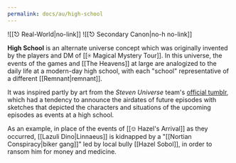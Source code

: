 ```yaml
---
permalink: docs/au/high-school
---
```


![[⎋ Real-World|no-link]]
![[⎋ Secondary Canon|no-h no-link]]

**High School** is an alternate universe concept which was originally invented by the players and DM of [[⍟ Magical Mystery Tour]]. In this universe, the events of the games and [[The Heavens]] at large are analogized to the daily life at a modern-day high school, with each "school" representative of a different [[Remnant|remnant]]. 

It was inspired partly by art from the *Steven Universe* team's [official tumblr](https://stevencrewniverse.tumblr.com/), which had a tendency to announce the airdates of future episodes with sketches that depicted the characters and situations of the upcoming episodes as events at a high school.

As an example, in place of the events of [[⎊ Hazel's Arrival]] as they occurred, [[Lazuli Dino|Linnaeus]] is kidnapped by a "[[Nortian Conspiracy|biker gang]]" led by local bully [[Hazel Sobol]], in order to ransom him for money and medicine.